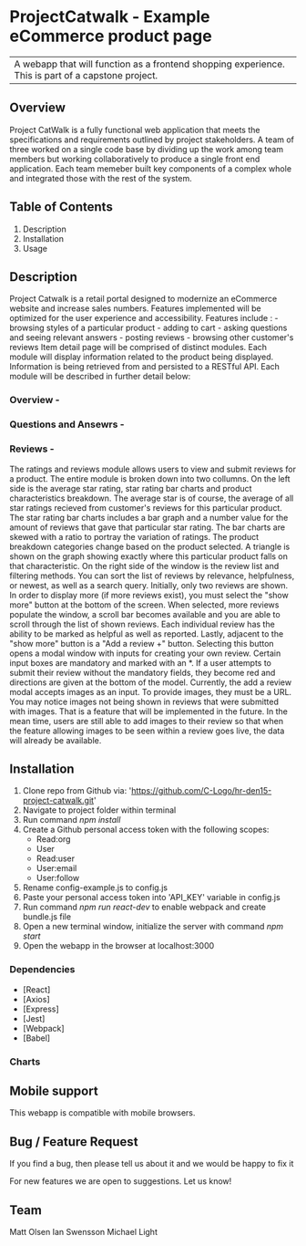 <!-- # ![WebApp](https://iharsh234.github.io/WebApp/images/demo/demo_landing.JPG) -->
# ProjectCatwalk - Example eCommerce product page
<table>
<tr>
<td>
  A webapp that will function as a frontend shopping experience.  This is part of a capstone project.
</td>
</tr>
</table>

## Overview
 Project CatWalk is a fully functional web application that meets the specifications and requirements outlined by project stakeholders. A team of three worked on a single code base by dividing up the work among team members but working collaboratively to produce a single front end application. Each team memeber built key components of a complex whole and integrated those with the rest of the system.

## Table of Contents
  <ol>
    <li>Description</li>
    <li>Installation</li>
    <li>Usage</li>
  </ol>


## Description
   Project Catwalk is a retail portal designed to modernize an eCommerce website and increase sales numbers. Features implemented will be optimized for the user experience and accessibility. Features include :
    - browsing styles of a particular product
    - adding to cart
    - asking questions and seeing relevant answers
    - posting reviews
    - browsing other customer's reviews
   Item detail page will be comprised of distinct modules.  Each module will display information related to the product being displayed. Information is being retrieved from and persisted to a RESTful API. Each module will be described in further detail below:


### Overview -

### Questions and Ansewrs -

### Reviews -
  The ratings and reviews module allows users to view and submit reviews for a product. The entire module is broken down into two collumns. On the left side is the average star rating, star rating bar charts and product characteristics breakdown. The average star is of course, the average of all star ratings recieved from customer's reviews for this particular product. The star rating bar charts includes a bar graph and a number value for the amount of reviews that gave that particular star rating. The bar charts are skewed with a ratio to portray the variation of ratings. The product breakdown categories change based on the product selected. A triangle is shown on the graph showing exactly where this particular product falls on that characteristic. On the right side of the window is the review list and filtering methods. You can sort the list of reviews by relevance, helpfulness, or newest, as well as a search query. Initially, only two reviews are shown. In order to display more (if more reviews exist), you must select the "show more" button at the bottom of the screen. When selected, more reviews populate the window, a scroll bar becomes available and you are able to scroll through the list of shown reviews. Each individual review has the ability to be marked as helpful as well as reported. Lastly, adjacent to the "show more" button is a "Add a review +" button. Selecting this button opens a modal window with inputs for creating your own review. Certain input boxes are mandatory and marked with an *. If a user attempts to submit their review without the mandatory fields, they become red and directions are given at the bottom of the model.
  Currently, the add a review modal accepts images as an input. To provide images, they must be a URL. You may notice images not being shown in reviews that were submitted with images. That is a feature that will be implemented in the future. In the mean time, users are still able to add images to their review so that when the feature allowing images to be seen within a review goes live, the data will already be available.


## Installation
 1) Clone repo from Github via: 'https://github.com/C-Logo/hr-den15-project-catwalk.git'
 2) Navigate to project folder within terminal
 3) Run command *npm install*
 4) Create a Github personal access token with the following scopes:
    - Read:org
    - User
    - Read:user
    - User:email
    - User:follow
 5) Rename config-example.js to config.js
 6) Paste your personal access token into 'API_KEY' variable in config.js
 7) Run command *npm run react-dev* to enable webpack and create bundle.js file
 8) Open a new terminal window, initialize the server with command *npm start*
 9) Open the webapp in the browser at localhost:3000

### Dependencies

- [React]
- [Axios]
- [Express]
- [Jest]
- [Webpack]
- [Babel]


### Charts

## Mobile support
This webapp is compatible with mobile browsers.

## Bug / Feature Request

If you find a bug, then please tell us about it and we would be happy to fix it

For new features we are open to suggestions.  Let us know!

## Team
  Matt Olsen
  Ian Swensson
  Michael Light
